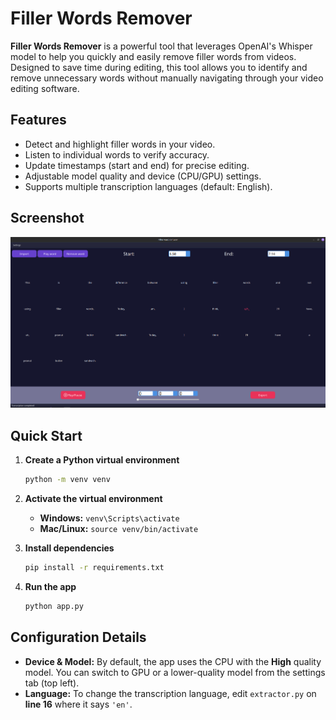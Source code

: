 
# Filler Words Remover

**Filler Words Remover** is a powerful tool that leverages OpenAI's Whisper model to help you quickly and easily remove filler words from videos. Designed to save time during editing, this tool allows you to identify and remove unnecessary words without manually navigating through your video editing software.

## Features

- Detect and highlight filler words in your video.
- Listen to individual words to verify accuracy.
- Update timestamps (start and end) for precise editing.
- Adjustable model quality and device (CPU/GPU) settings.
- Supports multiple transcription languages (default: English).

## Screenshot

![App Preview](screenshots/app.png)

## Quick Start

1. **Create a Python virtual environment**  
   ```bash
   python -m venv venv
   ```

2. **Activate the virtual environment**  
   - **Windows:** `venv\Scripts\activate`  
   - **Mac/Linux:** `source venv/bin/activate`

3. **Install dependencies**  
   ```bash
   pip install -r requirements.txt
   ```

4. **Run the app**  
   ```bash
   python app.py
   ```

## Configuration Details

- **Device & Model:** By default, the app uses the CPU with the **High** quality model. You can switch to GPU or a lower-quality model from the settings tab (top left).  
- **Language:** To change the transcription language, edit `extractor.py` on **line 16** where it says `'en'`.
